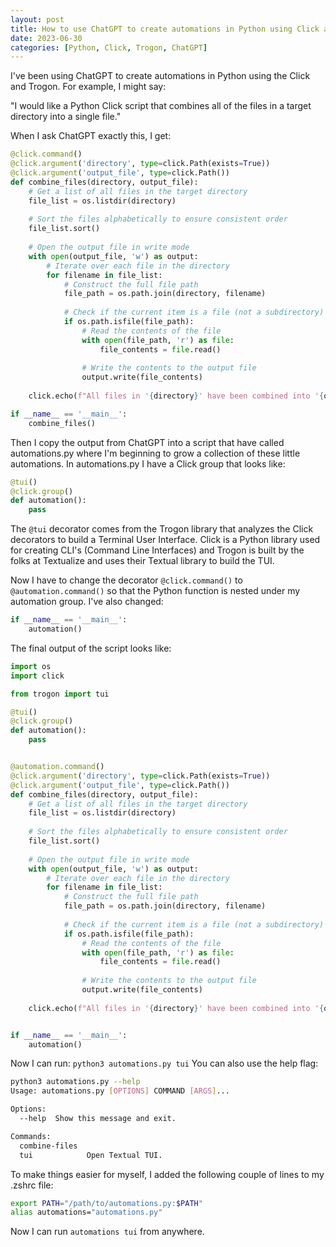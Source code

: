 ```yaml
---
layout: post
title: How to use ChatGPT to create automations in Python using Click and Trogon
date: 2023-06-30
categories: [Python, Click, Trogon, ChatGPT]
---
```

I've been using ChatGPT to create automations in Python using the Click and Trogon. For example, I might say:

"I would like a Python Click script that combines all of the files in a target directory into a single file."

When I ask ChatGPT exactly this, I get:

```python
@click.command()
@click.argument('directory', type=click.Path(exists=True))
@click.argument('output_file', type=click.Path())
def combine_files(directory, output_file):
    # Get a list of all files in the target directory
    file_list = os.listdir(directory)
    
    # Sort the files alphabetically to ensure consistent order
    file_list.sort()
    
    # Open the output file in write mode
    with open(output_file, 'w') as output:
        # Iterate over each file in the directory
        for filename in file_list:
            # Construct the full file path
            file_path = os.path.join(directory, filename)
            
            # Check if the current item is a file (not a subdirectory)
            if os.path.isfile(file_path):
                # Read the contents of the file
                with open(file_path, 'r') as file:
                    file_contents = file.read()
                
                # Write the contents to the output file
                output.write(file_contents)
    
    click.echo(f"All files in '{directory}' have been combined into '{output_file}'.")

if __name__ == '__main__':
    combine_files()
```

Then I copy the output from ChatGPT into a script that have called automations.py where I'm beginning to grow a collection of these little automations. In automations.py I have a Click group that looks like:

```python
@tui()
@click.group()
def automation():
    pass
```

The `@tui` decorator comes from the Trogon library that analyzes the Click decorators to build a Terminal User Interface. Click is a Python library used for creating CLI's (Command Line Interfaces) and Trogon is built by the folks at Textualize and uses their Textual library to build the TUI.

Now I have to change the decorator `@click.command()` to `@automation.command()` so that the Python function is nested under my automation group. I've also changed:

```python
if __name__ == '__main__':
    automation()
```

The final output of the script looks like:

```python
import os
import click

from trogon import tui

@tui()
@click.group()
def automation():
    pass


@automation.command()
@click.argument('directory', type=click.Path(exists=True))
@click.argument('output_file', type=click.Path())
def combine_files(directory, output_file):
    # Get a list of all files in the target directory
    file_list = os.listdir(directory)
    
    # Sort the files alphabetically to ensure consistent order
    file_list.sort()
    
    # Open the output file in write mode
    with open(output_file, 'w') as output:
        # Iterate over each file in the directory
        for filename in file_list:
            # Construct the full file path
            file_path = os.path.join(directory, filename)
            
            # Check if the current item is a file (not a subdirectory)
            if os.path.isfile(file_path):
                # Read the contents of the file
                with open(file_path, 'r') as file:
                    file_contents = file.read()
                
                # Write the contents to the output file
                output.write(file_contents)
    
    click.echo(f"All files in '{directory}' have been combined into '{output_file}'.")


if __name__ == '__main__':
    automation()
```

Now I can run:
`python3 automations.py tui`
You can also use the help flag:
```bash
python3 automations.py --help
Usage: automations.py [OPTIONS] COMMAND [ARGS]...

Options:
  --help  Show this message and exit.

Commands:
  combine-files
  tui            Open Textual TUI.
```

To make things easier for myself, I added the following couple of lines to my .zshrc file:

```bash
export PATH="/path/to/automations.py:$PATH"
alias automations="automations.py"
```

Now I can run
`automations tui`
from anywhere.
